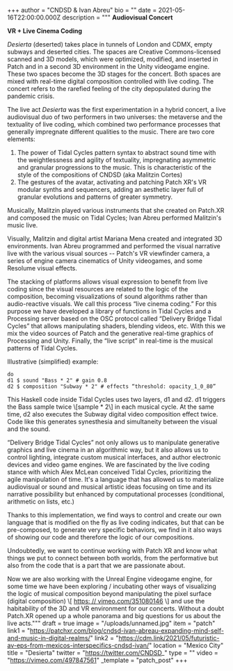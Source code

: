 +++
author = "CNDSD & Ivan Abreu"
bio = ""
date = 2021-05-16T22:00:00.000Z
description = """
**Audiovisual Concert**

**VR + Live Cinema Coding**

_Desierta_ (deserted) takes place in tunnels of London and CDMX, empty subways and deserted cities. The spaces are Creative Commons-licensed scanned and 3D models, which were optimized, modified, and inserted in Patch and in a second 3D environment in the Unity videogame engine. These two spaces become the 3D stages for the concert. Both spaces are mixed with real-time digital composition controlled with live coding. The concert refers to the rarefied feeling of the city depopulated during the pandemic crisis.

The live act _Desierta_ was the first experimentation in a hybrid concert, a live audiovisual duo of two performers in two universes: the metaverse and the textuality of live coding, which combined two performance processes that generally impregnate different qualities to the music. There are two core elements:

1. The power of Tidal Cycles pattern syntax to abstract sound time with the weightlessness and agility of textuality, impregnating asymmetric and granular progressions to the music. This is characteristic of the style of the compositions of CNDSD (aka Malitzin Cortes)
2. The gestures of the avatar, activating and patching Patch XR's VR modular synths and sequencers, adding an aesthetic layer full of granular evolutions and patterns of greater symmetry.

Musically, Malitzin played various instruments that she created on Patch.XR and composed the music on Tidal Cycles; Ivan Abreu performed Malitzin's music live.

Visually, Malitzin and digital artist Mariana Mena created and integrated 3D environments. Ivan Abreu programmed and performed the visual narrative live with the various visual sources -- Patch's VR viewfinder camera, a series of engine camera cinematics of Unity videogames, and some Resolume visual effects.

The stacking of platforms allows visual expression to benefit from live coding since the visual resources are related to the logic of the composition, becoming visualizations of sound algorithms rather than audio-reactive visuals. We call this process “live cinema coding.” For this purpose we have developed a library of functions in Tidal Cycles and a Processing server based on the OSC protocol called “Delivery Bridge Tidal Cycles” that allows manipulating shaders, blending videos, etc. With this we mix the video sources of Patch and the generative real-time graphics of Processing and Unity. Finally, the “live script” in real-time is the musical patterns of Tidal Cycles.

Illustrative (simplified) example:

    do
    d1 $ sound "Bass * 2" # gain 0.8
    d2 $ composition "Subway * 2" # effects “threshold: opacity_1_0_80”

This Haskell code inside Tidal Cycles uses two layers, d1 and d2. d1 triggers the Bass sample twice \\[sample * 2\\] in each musical cycle. At the same time, d2 also executes the Subway digital video composition effect twice. Code like this generates synesthesia and simultaneity between the visual and the sound.

“Delivery Bridge Tidal Cycles” not only allows us to manipulate generative graphics and live cinema in an algorithmic way, but it also allows us to control lighting, integrate custom musical interfaces, and author electronic devices and video game engines. We are fascinated by the live coding stance with which Alex McLean conceived Tidal Cycles, prioritizing the agile manipulation of time. It's a language that has allowed us to materialize audiovisual or sound and musical artistic ideas focusing on time and its narrative possibility but enhanced by computational processes (conditional, arithmetic on lists, etc.)

  
Thanks to this implementation, we find ways to control and create our own language that is modified on the fly as live coding indicates, but that can be pre-composed, to generate very specific behaviors, we find in it also ways of showing our code and therefore the logic of our compositions.

Undoubtedly, we want to continue working with Patch XR and know what things we put to connect between both worlds, from the performative but also from the code that is a part that we are passionate about.

Now we are also working with the Unreal Engine videogame engine, for some time we have been exploring / incubating other ways of visualizing the logic of musical composition beyond manipulating the pixel surface (digital composition) \\[ [https: // vimeo.com/351080146](https://vimeo.com/351080146) \\] and use the habitability of the 3D and VR environment for our concerts. Without a doubt Patch.XR opened up a whole panorama and big questions for us about the live acts."""
draft = true
image = "/uploads/unnamed.jpg"
item = "patch"
link1 = "https://patchxr.com/blog/cndsd-ivan-abreau-expanding-mind-self-and-music-in-digital-realms/"
link2 = "https://cdm.link/2021/05/futuristic-av-eps-from-mexicos-interspecifics-cndsd-ivan/"
location = "Mexico City"
title = "Desierta"
twitter = "https://twitter.com/CNDSD_"
type = ""
video = "https://vimeo.com/497847561"
_template = "patch_post"
+++

